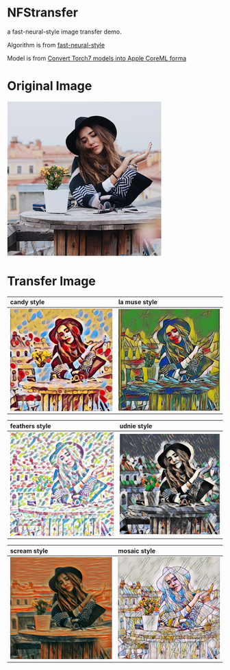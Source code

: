 # NFStransfer
a fast-neural-style image transfer demo.

Algorithm is from [fast-neural-style](https://github.com/jcjohnson/fast-neural-style)

Model is from [Convert Torch7 models into Apple CoreML forma](https://github.com/prisma-ai/torch2coreml)

# Original Image

![](img/daria.png)

# Transfer Image

|candy style |la muse style|
|:---|:---|
|![candy](img/daria_candy.jpg)|![la muse](img/daria_lamuse.jpg)|

|feathers style|udnie style|
|:---|:---|
|![feathers](img/daria_feathers.jpg)|![udnie](img/daria_udnie.jpg)|

|scream style|mosaic style|
|:---|:---|
|![scream](img/daria_scream.jpg)|![mosaic](img/daria_mosaic.jpg)|
